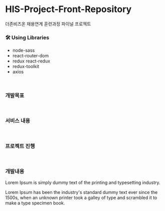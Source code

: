 # HIS-Project-Front-Repository

더존비즈온 채용연계 훈련과정 파이널 프로젝트


### 🛠 Using Libraries

- node-sass
- react-router-dom
- redux react-redux
- redux-toolkit
- axios

<br> 

### 개발목표

<br> 

### 서비스 내용

<br> 

### 프로젝트 진행

<br> 

### 개발내용

Lorem Ipsum is simply dummy text of
the printing and typesetting industry. 

Lorem Ipsum has been the industry's standard dummy text ever since the 1500s, 
when an unknown printer took a galley of type and scrambled it to make a type specimen book. 

